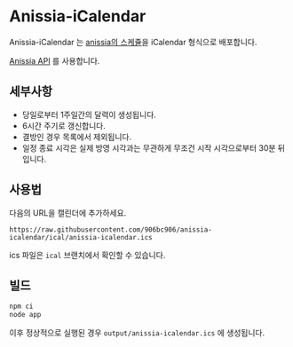 # Anissia-iCalendar

Anissia-iCalendar 는 [anissia의 스케쥴](https://anissia.net/schedule)을 iCalendar 형식으로 배포합니다.

[Anissia API](https://github.com/anissia-net/document/blob/main/api_anime_schdule.md) 를 사용합니다.

## 세부사항

- 당일로부터 1주일간의 달력이 생성됩니다.
- 6시간 주기로 갱신합니다.
- 결방인 경우 목록에서 제외됩니다.
- 일정 종료 시각은 실제 방영 시각과는 무관하게 무조건 시작 시각으로부터 30분 뒤입니다.

## 사용법

다음의 URL을 캘린더에 추가하세요.

```
https://raw.githubusercontent.com/906bc906/anissia-icalendar/ical/anissia-icalendar.ics
```

ics 파일은 `ical` 브랜치에서 확인할 수 있습니다.

## 빌드

```bash
npm ci
node app
```

이후 정상적으로 실행된 경우 `output/anissia-icalendar.ics` 에 생성됩니다.